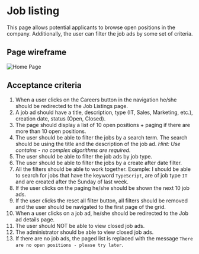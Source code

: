 # Job listing

This page allows potential applicants to browse open positions in the company. Additionally, the user can filter the job ads by some set of criteria.

## Page wireframe

![Home Page](../assets/jobs-listing.png)

## Acceptance criteria

1. When a user clicks on the Careers button in the navigation he/she should be redirected to the Job Listings page.
1. A job ad should have a title, description, type (IT, Sales, Marketing, etc.), creation date, status (Open, Closed).
1. The page should display a list of 10 open positions + paging if there are more than 10 open positions.
1. The user should be able to filter the jobs by a search term. The search should be using the title and the description of the job ad. *Hint: Use contains - no complex algorithms are required.*
1. The user should be able to filter the job ads by job type.
1. The user should be able to filter the jobs by a create after date filter.
1. All the filters should be able to work together. Example: I should be able to search for jobs that have the keyword `TypeScript`, are of job type `IT` and are created after the Sunday of last week.
1. If the user clicks on the paging he/she should be shown the next 10 job ads.
1. If the user clicks the reset all filter button, all filters should be removed and the user should be navigated to the first page of the grid.
1. When a user clicks on a job ad, he/she should be redirected to the Job ad details page.
1. The user should NOT be able to view closed job ads.
1. The administrator should be able to view closed job ads.
1. If there are no job ads, the paged list is replaced with the message `There are no open positions - please try later`.
